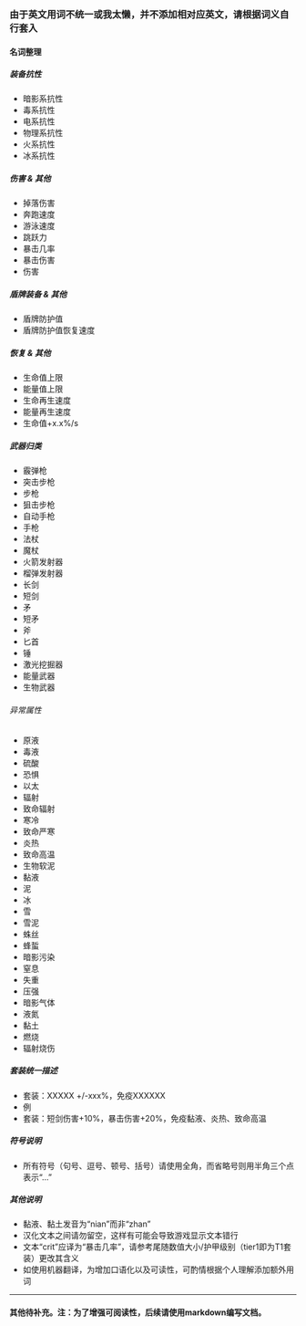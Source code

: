 ### 由于英文用词不统一或我太懒，并不添加相对应英文，请根据词义自行套入

#### 名词整理

##### 装备抗性
* 暗影系抗性
* 毒系抗性
* 电系抗性
* 物理系抗性
* 火系抗性
* 冰系抗性

##### 伤害 & 其他
* 掉落伤害
* 奔跑速度
* 游泳速度
* 跳跃力
* 暴击几率
* 暴击伤害
* 伤害

##### 盾牌装备 & 其他
* 盾牌防护值
* 盾牌防护值恢复速度

##### 恢复 & 其他
* 生命值上限
* 能量值上限
* 生命再生速度
* 能量再生速度
* 生命值+x.x%/s

##### 武器归类
* 霰弹枪
* 突击步枪
* 步枪
* 狙击步枪
* 自动手枪
* 手枪
* 法杖
* 魔杖
* 火箭发射器
* 榴弹发射器
* 长剑
* 短剑
* 矛
* 短矛
* 斧
* 匕首
* 锤
* 激光挖掘器
* 能量武器
* 生物武器

###### 异常属性
* 原液
* 毒液
* 硫酸
* 恐惧
* 以太
* 辐射
* 致命辐射
* 寒冷
* 致命严寒
* 炎热
* 致命高温
* 生物软泥
* 黏液
* 泥
* 冰
* 雪
* 雪泥
* 蛛丝
* 蜂蜇
* 暗影污染
* 窒息
* 失重
* 压强
* 暗影气体
* 液氮
* 黏土
* 燃烧
* 辐射烧伤

##### 套装统一描述
* 套装：XXXXX +/-xxx%，免疫XXXXXX
* 例
* 套装：短剑伤害+10%，暴击伤害+20%，免疫黏液、炎热、致命高温

##### 符号说明
* 所有符号（句号、逗号、顿号、括号）请使用全角，而省略号则用半角三个点表示“...”

##### 其他说明
* 黏液、黏土发音为“nian”而非“zhan”
* 汉化文本之间请勿留空，这样有可能会导致游戏显示文本错行
* 文本“crit”应译为“暴击几率”，请参考尾随数值大小/护甲级别（tier1即为T1套装）更改其含义
* 如使用机器翻译，为增加口语化以及可读性，可酌情根据个人理解添加额外用词

*****

#### 其他待补充。注：为了增强可阅读性，后续请使用markdown编写文档。
